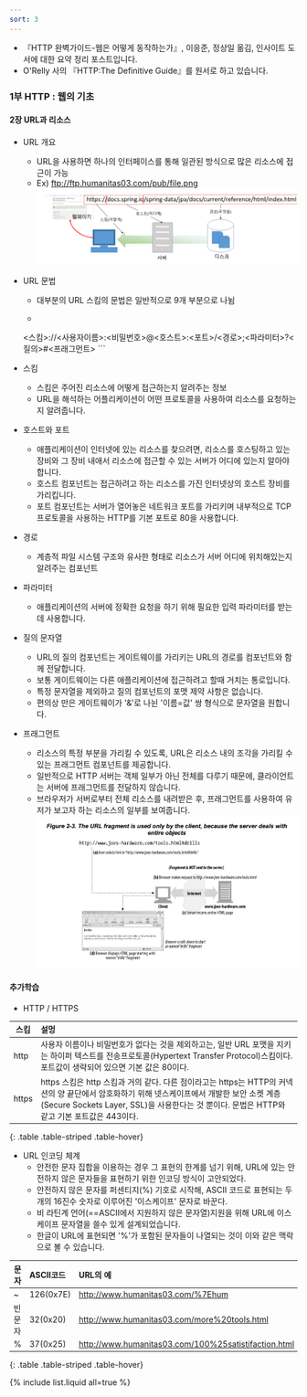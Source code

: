 ```yaml
---
sort: 3
---
```


* 『HTTP 완벽가이드-웹은 어떻게 동작하는가』, 이응준, 정상일 옮김, 인사이트 도서에 대한 요약 정리 포스트입니다.
* O'Relly 사의 『HTTP:The Definitive Guide』를 원서로 하고 있습니다.


### 1부 HTTP : 웹의 기초



#### 2장 URL과 리소스

* URL 개요
	- URL을 사용하면 하나의 인터페이스를 통해 일관된 방식으로 많은 리소스에 접근이 가능
	- Ex) ftp://ftp.humanitas03.com/pub/file.png
![image.png](../images/httpguideimg/http_figure_2-1.png)

* URL 문법
	- 대부분의 URL 스킴의 문법은 일반적으로 9개 부분으로 나뉨
	- ```
	<스킴>://<사용자이름>:<비밀번호>@<호스트>:<포트>/<경로>;<파라미터>?<질의>#<프래그먼트>
		```


* 스킴
	- 스킴은 주어진 리소스에 어떻게 접근하는지 알려주는 정보
	- URL을 해석하는 어플리케이션이 어떤 프로토콜을 사용하여 리소스를 요청하는지 알려줍니다.

* 호스트와 포트
	- 애플리케이션이 인터넷에 있는 리소스를 찾으려면, 리소스를 호스팅하고 있는 장비와 그 장비 내애서 리소스에 접근할 수 있는 서버가 어디에 있는지 알아야 합니다.
	- 호스트 컴포넌트는 접근하려고 하는 리소스를 가진 인터넷상의 호스트 장비를 가리킵니다.
	- 포트 컴포넌트는 서버가 열어놓은 네트워크 포트를 가리키며 내부적으로 TCP 프로토콜을 사용하는 HTTP를 기본 포트로 80을 사용합니다.

* 경로
	- 계층적 파일 시스템 구조와 유사한 형태로 리소스가 서버 어디에 위치해있는지 알려주는 컴포넌트

* 파라미터
	- 애플리케이션의 서버에 정확한 요청을 하기 위해 필요한 입력 파라미터를 받는데 사용합니다.

* 질의 문자열
	- URL의 질의 컴포넌트는 게이트웨이를 가리키는 URL의 경로를 컴포넌트와 함께 전달합니다.
	- 보통 게이트웨이는 다른 애플리케이션에 접근하려고 할때 거치는 통로입니다.
	- 특정 문자열을 제외하고 질의 컴포넌트의 포맷 제약 사항은 없습니다.
	- 편의상 만은 게이트웨이가 '&'로 나뉜 '이름=값' 쌍 형식으로 문자열을 원합니다.

* 프래그먼트
	- 리소스의 특정 부분을 가리킬 수 있도록, URL은 리소스 내의 조각을 가리킬 수 있는 프래그먼트 컴포넌트를 제공합니다.
	- 일반적으로 HTTP 서버는 객체 일부가 아닌 전체를 다루기 때문에, 클라이언트는 서버에 프래그먼트를 전달하지 않습니다.
	- 브라우저가 서버로부터 전체 리소스를 내려받은 후, 프래그먼트를 사용하여 유저가 보고자 하는 리소스의 일부를 보여줍니다.
	![image.png](../images/httpguideimg/http_figure_2-3.png)


#### 추가학습

* HTTP / HTTPS

| 스킴 | 설멍 |
|--------|:--------|
|http     |사용자 이름이나 비밀번호가 없다는 것을 제외하고는, 일반 URL 포맷을 지키는 하이퍼 텍스트를 전송프로토콜(Hypertext Transfer Protocol)스킴이다. 포트값이 생략되어 있으면 기본 값은 80이다.|
|https|https 스킴은 http 스킴과 거의 같다. 다른 점이라고는 https는 HTTP의 커넥션의 양 끝단에서 암호화하기 위해 넷스케이프에서 개발한 보안 소켓 계층(Secure Sockets Layer, SSL)을 사용한다는 것 뿐이다. 문법은 HTTP와 같고 기본 포트값은 443이다.|
{: .table .table-striped .table-hover}


* URL 인코딩 체계
	- 안전한 문자 집합을 이용하는 경우 그 표현의 한계를 넘기 위해, URL에 있는 안전하지 않은 문자들을 표현하기 위한 인코딩 방식이 고안되었다.
	- 안전하지 않은 문자를 퍼센티지(%) 기호로 시작해, ASCII 코드로 표현되는 두 개의 16진수 숫자로 이루어진 '이스케이프' 문자로 바꾼다.
	- 비 라틴계 언어(==ASCII에서 지원하지 않은 문자열)지원을 위해 URL에 이스케이프 문자열을 쓸수 있게 설계되었습니다.
	- 한글이 URL에 표현되면 '%'가 포함된 문자들이 나열되는 것이 이와 같은 맥락으로 볼 수 있습니다.

| 문자 | ASCII코드 |URL의 예|
|--------|:--------|:---------|
|~|126(0x7E)|http://www.humanitas03.com/%7Ehum|
|빈 문자|32(0x20)|http://www.humanitas03.com/more%20tools.html|
|% |37(0x25)|http://www.humanitas03.com/100%25satistifaction.html|
{: .table .table-striped .table-hover}


{% include list.liquid all=true %}